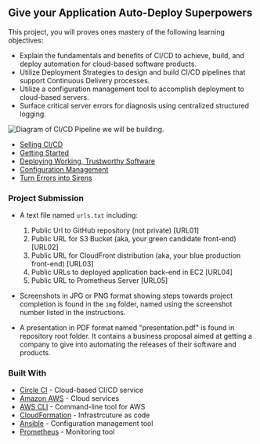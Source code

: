 ## Give your Application Auto-Deploy Superpowers

This project, you will proves ones mastery of the following learning objectives:

- Explain the fundamentals and benefits of CI/CD to achieve, build, and deploy automation for cloud-based software products.
- Utilize Deployment Strategies to design and build CI/CD pipelines that support Continuous Delivery processes.
- Utilize a configuration management tool to accomplish deployment to cloud-based servers.
- Surface critical server errors for diagnosis using centralized structured logging.

![Diagram of CI/CD Pipeline we will be building.](udapeople.png)


* [Selling CI/CD](instructions/0-selling-cicd.md)
* [Getting Started](instructions/1-getting-started.md)
* [Deploying Working, Trustworthy Software](instructions/2-deploying-trustworthy-code.md)
* [Configuration Management](instructions/3-configuration-management.md)
* [Turn Errors into Sirens](instructions/4-turn-errors-into-sirens.md)

### Project Submission


- A text file named `urls.txt` including:
  1. Public Url to GitHub repository (not private) [URL01]
  1. Public URL for S3 Bucket (aka, your green candidate front-end) [URL02]
  1. Public URL for CloudFront distribution (aka, your blue production front-end) [URL03]
  1. Public URLs to deployed application back-end in EC2 [URL04]
  1. Public URL to Prometheus Server [URL05]

- Screenshots in JPG or PNG format showing steps towards project completion is found in the `img` folder, named using the screenshot number listed in the instructions.

- A presentation in PDF format named "presentation.pdf" is found in repository root folder. It contains a business proposal aimed at getting a company to give into automating the releases of their software and products.

### Built With

- [Circle CI](www.circleci.com) - Cloud-based CI/CD service
- [Amazon AWS](https://aws.amazon.com/) - Cloud services
- [AWS CLI](https://aws.amazon.com/cli/) - Command-line tool for AWS
- [CloudFormation](https://aws.amazon.com/cloudformation/) - Infrastrcuture as code
- [Ansible](https://www.ansible.com/) - Configuration management tool
- [Prometheus](https://prometheus.io/) - Monitoring tool

